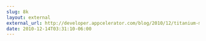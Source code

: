 ```yaml
---
slug: 8k
layout: external
external_url: http://developer.appcelerator.com/blog/2010/12/titanium-mobile-1-5-0-is-ga-today.html
date: 2010-12-14T03:31:10-06:00
---
```

